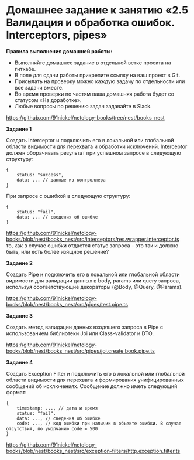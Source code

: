 # Домашнее задание к занятию «2.5 Валидация и обработка ошибок. Interceptors, pipes»

**Правила выполнения домашней работы:**
* Выполняйте домашнее задание в отдельной ветке проекта на гитхабе.
* В поле для сдачи работы прикрепите ссылку на ваш проект в Git.
* Присылать на проверку можно каждую задачу по отдельности или все задачи вместе.
* Во время проверки по частям ваша домашняя работа будет со статусом «На доработке».
* Любые вопросы по решению задач задавайте в Slack.

https://github.com/91nickel/netology-books/tree/nest/books_nest  

**Задание 1**

Создать Interceptor и подключить его в локальной или глобальной области видимости для перехвата и обработки исключений.
Interceptor должен оборачивать результат при успешном запросе в следующую структуру:
````
{
    status: "success",
    data: ... // данные из контроллера
}
````
При запросе с ошибкой в следующую структуру:
````
{
    status: "fail",
    data: ... // сведения об ошибке
}
````
https://github.com/91nickel/netology-books/blob/nest/books_nest/src/interceptors/res.wrapper.interceptor.ts  
то, как в случае ошибки отдается статус запроса - это так и должно быть, или есть более изящное решение?  

**Задание 2**

Создать Pipe и подключить его в локальной или глобальной области видимости для валидации данных в body, params или query запроса, используя соответствующие декораторы (@Body, @Query, @Params).

https://github.com/91nickel/netology-books/blob/nest/books_nest/src/pipes/test.pipe.ts  

**Задание 3**

Создать метод валидации данных входящего запроса в Pipe с использованием библиотеки Joi или Class-validator и DTO.

https://github.com/91nickel/netology-books/blob/nest/books_nest/src/pipes/joi.create.book.pipe.ts  

**Задание 4**

Создать Exception Filter и подключить его в локальной или глобальной области видимости для перехвата и формирования унифицированных сообщений об исключениях.
Сообщение должно иметь следующий формат:
````
{
    timestamp: ..., // дата и время
    status: "fail",
    data: ..., // сведения об ошибке
    code: ..., // код ошибки при наличии в объекте ошибки. В случае отсутствия, по умолчанию code = 500
}
````
https://github.com/91nickel/netology-books/blob/nest/books_nest/src/exception-filters/http.exception.filter.ts   
